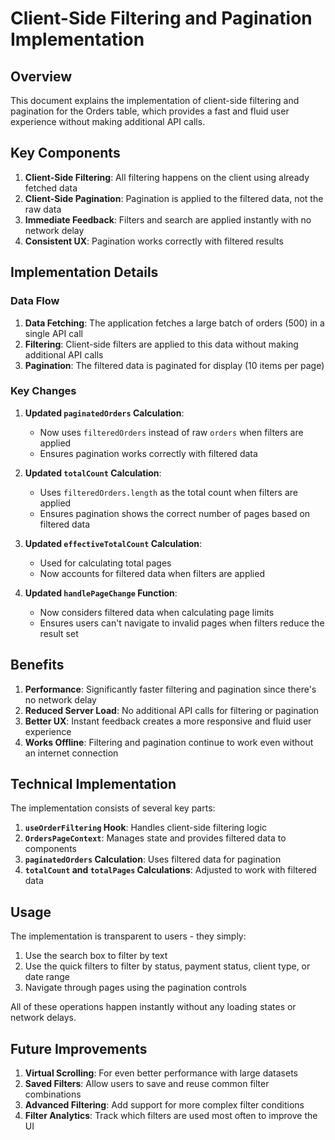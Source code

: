 # Client-Side Filtering and Pagination Implementation

## Overview

This document explains the implementation of client-side filtering and pagination for the Orders table, which provides a fast and fluid user experience without making additional API calls.

## Key Components

1. **Client-Side Filtering**: All filtering happens on the client using already fetched data
2. **Client-Side Pagination**: Pagination is applied to the filtered data, not the raw data
3. **Immediate Feedback**: Filters and search are applied instantly with no network delay
4. **Consistent UX**: Pagination works correctly with filtered results

## Implementation Details

### Data Flow

1. **Data Fetching**: The application fetches a large batch of orders (500) in a single API call
2. **Filtering**: Client-side filters are applied to this data without making additional API calls
3. **Pagination**: The filtered data is paginated for display (10 items per page)

### Key Changes

1. **Updated `paginatedOrders` Calculation**:
   - Now uses `filteredOrders` instead of raw `orders` when filters are applied
   - Ensures pagination works correctly with filtered data

2. **Updated `totalCount` Calculation**:
   - Uses `filteredOrders.length` as the total count when filters are applied
   - Ensures pagination shows the correct number of pages based on filtered data

3. **Updated `effectiveTotalCount` Calculation**:
   - Used for calculating total pages
   - Now accounts for filtered data when filters are applied

4. **Updated `handlePageChange` Function**:
   - Now considers filtered data when calculating page limits
   - Ensures users can't navigate to invalid pages when filters reduce the result set

## Benefits

1. **Performance**: Significantly faster filtering and pagination since there's no network delay
2. **Reduced Server Load**: No additional API calls for filtering or pagination
3. **Better UX**: Instant feedback creates a more responsive and fluid user experience
4. **Works Offline**: Filtering and pagination continue to work even without an internet connection

## Technical Implementation

The implementation consists of several key parts:

1. **`useOrderFiltering` Hook**: Handles client-side filtering logic
2. **`OrdersPageContext`**: Manages state and provides filtered data to components
3. **`paginatedOrders` Calculation**: Uses filtered data for pagination
4. **`totalCount` and `totalPages` Calculations**: Adjusted to work with filtered data

## Usage

The implementation is transparent to users - they simply:

1. Use the search box to filter by text
2. Use the quick filters to filter by status, payment status, client type, or date range
3. Navigate through pages using the pagination controls

All of these operations happen instantly without any loading states or network delays.

## Future Improvements

1. **Virtual Scrolling**: For even better performance with large datasets
2. **Saved Filters**: Allow users to save and reuse common filter combinations
3. **Advanced Filtering**: Add support for more complex filter conditions
4. **Filter Analytics**: Track which filters are used most often to improve the UI
